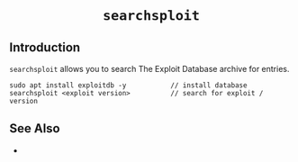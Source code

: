 # <h1 style="text-align:center">```searchsploit```</h1>

## Introduction

```searchsploit``` allows you to search The Exploit Database archive for entries.

    sudo apt install exploitdb -y           // install database
    searchsploit <exploit version>          // search for exploit / version

## See Also

* 